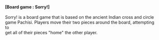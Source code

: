 **[Board game : Sorry!]** <br>
<br>
Sorry! is a board game that is based on the ancient Indian cross and circle <br>
game Pachisi. Players move their two pieces around the board, attempting to <br>
get all of their pieces "home" the other player.



